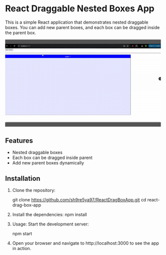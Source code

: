 # React Draggable Nested Boxes App

This is a simple React application that demonstrates nested draggable boxes. You can add new parent boxes, and each box can be dragged inside the parent box.

![Demo](./public/demo.gif)

## Features

- Nested draggable boxes
- Each box can be dragged inside parent
- Add new parent boxes dynamically

## Installation

1. Clone the repository:

   git clone https://github.com/sh9re5ya97/ReactDragBoxApp.git
   cd react-drag-box-app

2. Install the dependencies:
    npm install

3. Usage:
   Start the development server:

    npm start

4. Open your browser and navigate to http://localhost:3000 to see the app in action.



